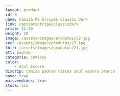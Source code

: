 ```yaml
---
layout: product
id: 3
name: Camisa MS Stripes Classic Dark
link: camisamsstripesclassicdark
price: 21.90
weight: 20
image: /assets/images/produtos/22.jpg
sec: /assets/images/produtos/23.jpg
thir: /assets/images/produtos/21.jpg
att: padrao
categoria: camisas
color:
    - Azul Escuro
discrip: camisa padrao riscas azul escuro branco
novo: true
maisvendidos: true
stock: sim
---
```

